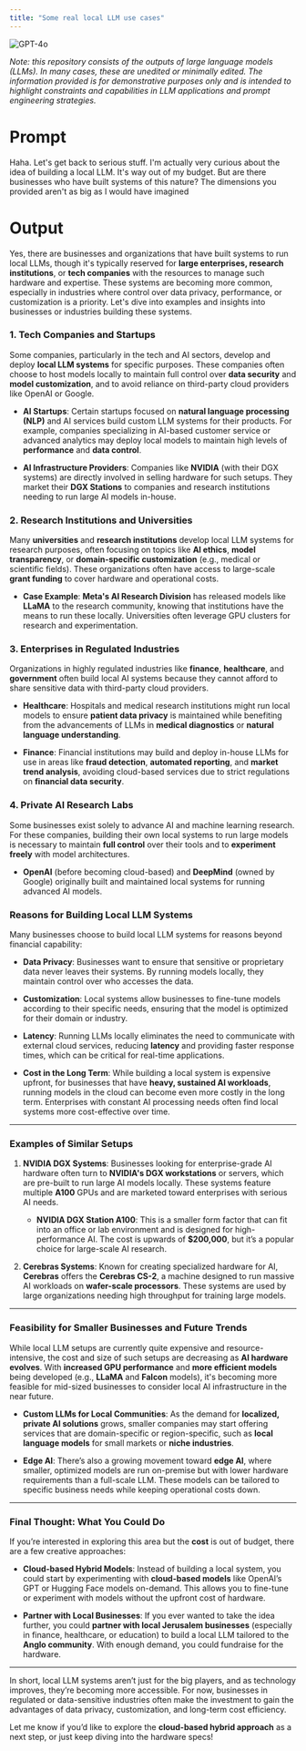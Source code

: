 ```yaml
---
title: "Some real local LLM use cases"
---
```

![GPT-4o](https://img.shields.io/badge/GPT--4o-3333FF?style=for-the-badge&logo=openai&logoColor=white)



*Note: this repository consists of the outputs of large language models (LLMs). In many cases, these are unedited or minimally edited. The information provided is for demonstrative purposes only and is intended to highlight constraints and capabilities in LLM applications and prompt engineering strategies.*


# Prompt

Haha. Let's get back to serious stuff. I'm actually very curious about the idea of building a local LLM. It's way out of my budget. But are there businesses who have built systems of this nature? The dimensions you provided aren't as big as I would have imagined

# Output

Yes, there are businesses and organizations that have built systems to run local LLMs, though it's typically reserved for **large enterprises, research institutions**, or **tech companies** with the resources to manage such hardware and expertise. These systems are becoming more common, especially in industries where control over data privacy, performance, or customization is a priority. Let's dive into examples and insights into businesses or industries building these systems.

### 1. **Tech Companies and Startups**
Some companies, particularly in the tech and AI sectors, develop and deploy **local LLM systems** for specific purposes. These companies often choose to host models locally to maintain full control over **data security** and **model customization**, and to avoid reliance on third-party cloud providers like OpenAI or Google.

- **AI Startups**: Certain startups focused on **natural language processing (NLP)** and AI services build custom LLM systems for their products. For example, companies specializing in AI-based customer service or advanced analytics may deploy local models to maintain high levels of **performance** and **data control**.
  
- **AI Infrastructure Providers**: Companies like **NVIDIA** (with their DGX systems) are directly involved in selling hardware for such setups. They market their **DGX Stations** to companies and research institutions needing to run large AI models in-house.

### 2. **Research Institutions and Universities**
Many **universities** and **research institutions** develop local LLM systems for research purposes, often focusing on topics like **AI ethics**, **model transparency**, or **domain-specific customization** (e.g., medical or scientific fields). These organizations often have access to large-scale **grant funding** to cover hardware and operational costs.

- **Case Example**: **Meta's AI Research Division** has released models like **LLaMA** to the research community, knowing that institutions have the means to run these locally. Universities often leverage GPU clusters for research and experimentation.

### 3. **Enterprises in Regulated Industries**
Organizations in highly regulated industries like **finance**, **healthcare**, and **government** often build local AI systems because they cannot afford to share sensitive data with third-party cloud providers.

- **Healthcare**: Hospitals and medical research institutions might run local models to ensure **patient data privacy** is maintained while benefiting from the advancements of LLMs in **medical diagnostics** or **natural language understanding**.
  
- **Finance**: Financial institutions may build and deploy in-house LLMs for use in areas like **fraud detection**, **automated reporting**, and **market trend analysis**, avoiding cloud-based services due to strict regulations on **financial data security**.

### 4. **Private AI Research Labs**
Some businesses exist solely to advance AI and machine learning research. For these companies, building their own local systems to run large models is necessary to maintain **full control** over their tools and to **experiment freely** with model architectures. 

- **OpenAI** (before becoming cloud-based) and **DeepMind** (owned by Google) originally built and maintained local systems for running advanced AI models.

### Reasons for Building Local LLM Systems
Many businesses choose to build local LLM systems for reasons beyond financial capability:

- **Data Privacy**: Businesses want to ensure that sensitive or proprietary data never leaves their systems. By running models locally, they maintain control over who accesses the data.
  
- **Customization**: Local systems allow businesses to fine-tune models according to their specific needs, ensuring that the model is optimized for their domain or industry.
  
- **Latency**: Running LLMs locally eliminates the need to communicate with external cloud services, reducing **latency** and providing faster response times, which can be critical for real-time applications.

- **Cost in the Long Term**: While building a local system is expensive upfront, for businesses that have **heavy, sustained AI workloads**, running models in the cloud can become even more costly in the long term. Enterprises with constant AI processing needs often find local systems more cost-effective over time.

---

### Examples of Similar Setups
1. **NVIDIA DGX Systems**: Businesses looking for enterprise-grade AI hardware often turn to **NVIDIA's DGX workstations** or servers, which are pre-built to run large AI models locally. These systems feature multiple **A100** GPUs and are marketed toward enterprises with serious AI needs.
   
   - **NVIDIA DGX Station A100**: This is a smaller form factor that can fit into an office or lab environment and is designed for high-performance AI. The cost is upwards of **$200,000**, but it’s a popular choice for large-scale AI research.

2. **Cerebras Systems**: Known for creating specialized hardware for AI, **Cerebras** offers the **Cerebras CS-2**, a machine designed to run massive AI workloads on **wafer-scale processors**. These systems are used by large organizations needing high throughput for training large models.

---

### Feasibility for Smaller Businesses and Future Trends

While local LLM setups are currently quite expensive and resource-intensive, the cost and size of such setups are decreasing as **AI hardware evolves**. With **increased GPU performance** and **more efficient models** being developed (e.g., **LLaMA** and **Falcon** models), it's becoming more feasible for mid-sized businesses to consider local AI infrastructure in the near future.

- **Custom LLMs for Local Communities**: As the demand for **localized, private AI solutions** grows, smaller companies may start offering services that are domain-specific or region-specific, such as **local language models** for small markets or **niche industries**.
  
- **Edge AI**: There’s also a growing movement toward **edge AI**, where smaller, optimized models are run on-premise but with lower hardware requirements than a full-scale LLM. These models can be tailored to specific business needs while keeping operational costs down.

---

### Final Thought: What You Could Do

If you’re interested in exploring this area but the **cost** is out of budget, there are a few creative approaches:

- **Cloud-based Hybrid Models**: Instead of building a local system, you could start by experimenting with **cloud-based models** like OpenAI’s GPT or Hugging Face models on-demand. This allows you to fine-tune or experiment with models without the upfront cost of hardware.

- **Partner with Local Businesses**: If you ever wanted to take the idea further, you could **partner with local Jerusalem businesses** (especially in finance, healthcare, or education) to build a local LLM tailored to the **Anglo community**. With enough demand, you could fundraise for the hardware.

---

In short, local LLM systems aren’t just for the big players, and as technology improves, they’re becoming more accessible. For now, businesses in regulated or data-sensitive industries often make the investment to gain the advantages of data privacy, customization, and long-term cost efficiency. 

Let me know if you’d like to explore the **cloud-based hybrid approach** as a next step, or just keep diving into the hardware specs!